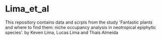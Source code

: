 # Lima_et_al
This repository contains data and scrpts from the study 'Fantastic plants and where to find them: niche occupancy analysis in neotropical epiphytic species'. by Keven Lima, Lucas Lima and Thaís Almeida
